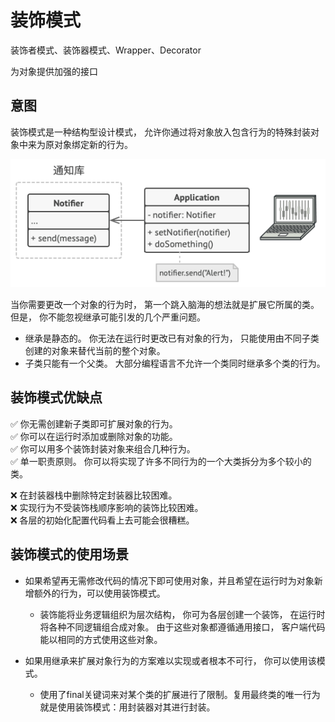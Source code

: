 # 装饰模式

装饰者模式、装饰器模式、Wrapper、Decorator

为对象提供加强的接口

## 意图

装饰模式是一种结构型设计模式， 允许你通过将对象放入包含行为的特殊封装对象中来为原对象绑定新的行为。

![img.png](img.png)

当你需要更改一个对象的行为时， 第一个跳入脑海的想法就是扩展它所属的类。 但是， 你不能忽视继承可能引发的几个严重问题。

+ 继承是静态的。 你无法在运行时更改已有对象的行为， 只能使用由不同子类创建的对象来替代当前的整个对象。
+ 子类只能有一个父类。 大部分编程语言不允许一个类同时继承多个类的行为。

## 装饰模式优缺点

✅ 你无需创建新子类即可扩展对象的行为。  
✅ 你可以在运行时添加或删除对象的功能。  
✅ 你可以用多个装饰封装对象来组合几种行为。  
✅ 单一职责原则。 你可以将实现了许多不同行为的一个大类拆分为多个较小的类。

❌ 在封装器栈中删除特定封装器比较困难。  
❌ 实现行为不受装饰栈顺序影响的装饰比较困难。  
❌ 各层的初始化配置代码看上去可能会很糟糕。  

## 装饰模式的使用场景

+ 如果希望再无需修改代码的情况下即可使用对象，并且希望在运行时为对象新增额外的行为，可以使用装饰模式。
  + 装饰能将业务逻辑组织为层次结构， 你可为各层创建一个装饰， 在运行时将各种不同逻辑组合成对象。 由于这些对象都遵循通用接口， 客户端代码能以相同的方式使用这些对象。
  
+ 如果用继承来扩展对象行为的方案难以实现或者根本不可行， 你可以使用该模式。
  + 使用了final关键词来对某个类的扩展进行了限制。复用最终类的唯一行为就是使用装饰模式：用封装器对其进行封装。